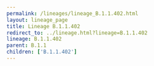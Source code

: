 ```yaml
---
permalink: /lineages/lineage_B.1.1.402.html
layout: lineage_page
title: Lineage B.1.1.402
redirect_to: ../lineage.html?lineage=B.1.1.402
lineage: B.1.1.402
parent: B.1.1
children: ['B.1.1.402']
---
```

